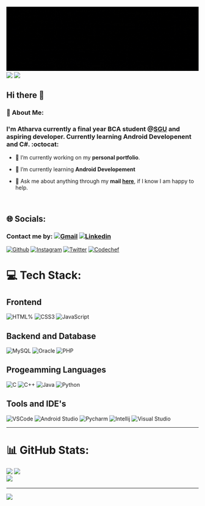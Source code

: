 ![Header](https://github.com/atharva-mali/atharva-mali/blob/main/img/header.gif)
<br>
![](https://img.shields.io/badge/version-1.0-blue)
![](https://komarev.com/ghpvc/?username=atharva-mali&style=flat-square)

## Hi there 👋

### 💫 About Me:

### I'm Atharva currently a final year BCA student @[SGU](http://sanjayghodawatuniversity.ac.in/) and aspiring developer. Currently learning Android Developenent and C#. :octocat:

- 🔭 I’m currently working on my **personal portfolio**.

- 🌱 I’m currently learning **Android Developement**

- 💬 Ask me about anything through my **mail [here](mailto:atharva.mali3081@gmail.com)**, if I know I am happy to help.

<br>

## 🌐 Socials:

### Contact me by: [![Gmail](https://img.shields.io/badge/Gmail-D14836?style=for-the-badge&logo=gmail&logoColor=white)](mailto:atharva.mali3081@gmail.com) [![Linkedin](https://img.shields.io/badge/LinkedIn-0077B5?style=for-the-badge&logo=linkedin&logoColor=white)](https://www.linkedin.com/in/atharvamali3081/)

[![Github](https://img.shields.io/badge/GitHub-100000?style=for-the-badge&logo=github&logoColor=white)](https://instagram.com/__atharva__3081__)
[![Instagram](https://img.shields.io/badge/Instagram-E4405F?style=for-the-badge&logo=instagram&logoColor=white)](https://instagram.com/__atharva__3081__)
[![Twitter](https://img.shields.io/badge/Twitter-1DA1F2?style=for-the-badge&logo=twitter&logoColor=white)](https://instagram.com/__atharva__3081__)
[![Codechef](https://img.shields.io/badge/Codechef-%23B92B27.svg?&style=for-the-badge&logo=Codechef&logoColor=white)](https://instagram.com/__atharva__3081__)

# 💻 Tech Stack:

## Frontend

![HTML%](https://img.shields.io/badge/HTML5-E34F26?style=for-the-badge&logo=html5&logoColor=white) ![CSS3](https://img.shields.io/badge/CSS3-1572B6?style=for-the-badge&logo=css3&logoColor=white) ![JavaScript](https://img.shields.io/badge/JavaScript-323330?style=for-the-badge&logo=javascript&logoColor=F7DF1E)

## Backend and Database

![MySQL](https://img.shields.io/badge/MySQL-005C84?style=for-the-badge&logo=mysql&logoColor=white) ![Oracle](https://img.shields.io/badge/Oracle-F80000?style=for-the-badge&logo=Oracle&logoColor=white) ![PHP](https://img.shields.io/badge/PHP-777BB4?style=for-the-badge&logo=php&logoColor=white)

## Progeamming Languages

![C](https://img.shields.io/badge/C-00599C?style=for-the-badge&logo=c&logoColor=white) ![C++](https://img.shields.io/badge/C%2B%2B-00599C?style=for-the-badge&logo=c%2B%2B&logoColor=white) ![Java](https://img.shields.io/badge/Java-ED8B00?style=for-the-badge&logo=java&logoColor=white) ![Python](https://img.shields.io/badge/Python-FFD43B?style=for-the-badge&logo=python&logoColor=blue)

## Tools and IDE's

![VSCode](https://img.shields.io/badge/VSCode-0078D4?style=for-the-badge&logo=visual%20studio%20code&logoColor=white) ![Android Studio](https://img.shields.io/badge/Android_Studio-3DDC84?style=for-the-badge&logo=android-studio&logoColor=white) ![Pycharm](https://img.shields.io/badge/PyCharm-000000.svg?&style=for-the-badge&logo=PyCharm&logoColor=white) ![Intellij](https://img.shields.io/badge/IntelliJ_IDEA-000000.svg?style=for-the-badge&logo=intellij-idea&logoColor=white) ![Visual Studio](https://img.shields.io/badge/Visual_Studio-5C2D91?style=for-the-badge&logo=visual%20studio&logoColor=white)

---

# 📊 GitHub Stats:

![](https://github-readme-stats.vercel.app/api?username=atharva-mali&theme=dark&hide_border=false&include_all_commits=false&count_private=false) ![](https://github-readme-streak-stats.herokuapp.com/?user=atharva-mali&theme=dark&hide_border=false)<br/>
![](https://github-readme-stats.vercel.app/api/top-langs/?username=atharva-mali&theme=dark&hide_border=false&include_all_commits=false&count_private=false&layout=compact)

---

[![](https://visitcount.itsvg.in/api?id=atharva-mali&icon=0&color=0)](https://visitcount.itsvg.in)
